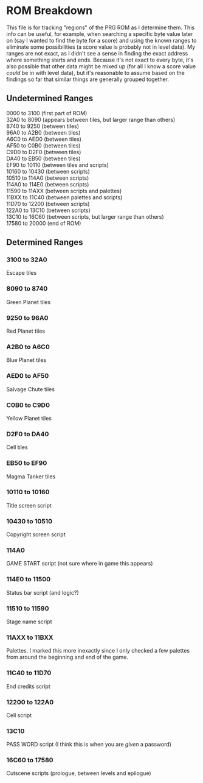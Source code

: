 # ROM Breakdown

This file is for tracking "regions" of the PRG ROM as I determine them. This info can be useful, for example, when searching a specific byte value later on (say I wanted to find the byte for a score) and using the known ranges to eliminate some possibilities (a score value is probably not in level data). My ranges are not exact, as I didn't see a sense in finding the exact address where something starts and ends. Because it's not exact to every byte, it's also possible that other data might be mixed up (for all I know a score value _could_ be in with level data), but it's reasonable to assume based on the findings so far that similar things are generally grouped together.

## Undetermined Ranges
0000 to 3100 (first part of ROM)  
32A0 to 8090 (appears between tiles, but larger range than others)  
8740 to 9250 (between tiles)  
96A0 to A2B0 (between tiles)  
A6C0 to AED0 (between tiles)  
AF50 to C0B0 (between tiles)  
C9D0 to D2F0 (between tiles)  
DA40 to EB50 (between tiles)  
EF90 to 10110 (between tiles and scripts)  
10160 to 10430 (between scripts)  
10510 to 114A0 (between scripts)  
114A0 to 114E0 (between scripts)  
11590 to 11AXX (between scripts and palettes)  
11BXX to 11C40 (between palettes and scripts)  
11D70 to 12200 (between scripts)  
122A0 to 13C10 (between scripts)  
13C10 to 16C60 (between scripts, but larger range than others)  
17580 to 20000 (end of ROM)

## Determined Ranges

### 3100 to 32A0
Escape tiles

### 8090 to 8740
Green Planet tiles

### 9250 to 96A0
Red Planet tiles

### A2B0 to A6C0
Blue Planet tiles

### AED0 to AF50
Salvage Chute tiles

### C0B0 to C9D0
Yellow Planet tiles

### D2F0 to DA40
Cell tiles

### EB50 to EF90
Magma Tanker tiles

### 10110 to 10160
Title screen script

### 10430 to 10510
Copyright screen script

### 114A0
GAME START script (not sure where in game this appears)

### 114E0 to 11500
Status bar script (and logic?)

### 11510 to 11590
Stage name script

### 11AXX to 11BXX
Palettes. I marked this more inexactly since I only checked a few palettes from around the beginning and end of the game.

### 11C40 to 11D70 
End credits script

### 12200 to 122A0 

Cell script

### 13C10
PASS WORD script (I think this is when you are _given_ a password)

### 16C60 to 17580
Cutscene scripts (prologue, between levels and epilogue)
